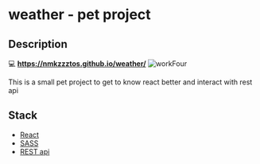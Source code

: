 # weather - pet project
## Description
:computer: __https://nmkzzztos.github.io/weather/__
![workFour](https://user-images.githubusercontent.com/78933262/165129147-99d9ea88-0fc5-4a2f-a63f-1e4679f72149.jpg)

This is a small pet project to get to know react better and interact with rest api


## Stack
- [React](https://html.com/)
- [SASS](https://sass-lang.com/)
- [REST api](https://openweathermap.org/)
